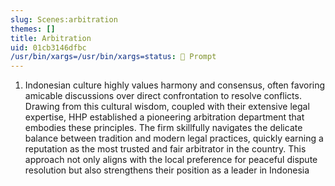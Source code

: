 ```yaml
---
slug: Scenes:arbitration
themes: []
title: Arbitration
uid: 01cb3146dfbc
/usr/bin/xargs=/usr/bin/xargs=status: 💬 Prompt
---
```

1. Indonesian culture highly values harmony and consensus, often favoring amicable discussions over direct confrontation to resolve conflicts. Drawing from this cultural wisdom, coupled with their extensive legal expertise, HHP established a pioneering arbitration department that embodies these principles. The firm skillfully navigates the delicate balance between tradition and modern legal practices, quickly earning a reputation as the most trusted and fair arbitrator in the country. This approach not only aligns with the local preference for peaceful dispute resolution but also strengthens their position as a leader in Indonesia

